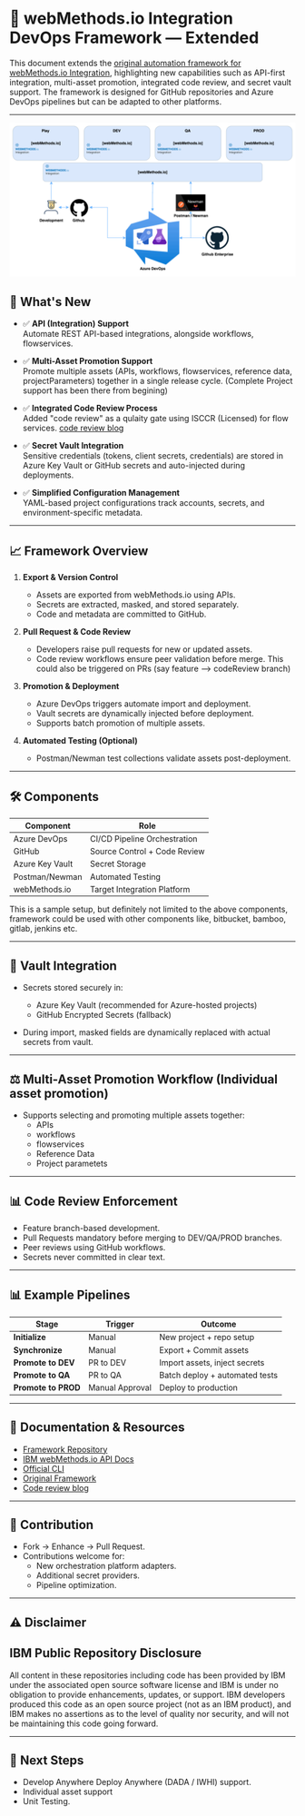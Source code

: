 # 🚀 webMethods.io Integration DevOps Framework — Extended

This document extends the [original automation framework for webMethods.io Integration](https://community.ibm.com/community/user/integration/viewdocument/devops-for-webmethodsio-integratio?CommunityKey=82b75916-ed06-4a13-8eb6-0190da9f1bfa&tab=librarydocuments), highlighting new capabilities such as API-first integration, multi-asset promotion, integrated code review, and secret vault support. The framework is designed for GitHub repositories and Azure DevOps pipelines but can be adapted to other platforms.

---
![alt text](./images/markdown/wmIO.gif)

## 📌 What's New

- ✅ **API (Integration) Support**  
  Automate REST API-based integrations, alongside workflows, flowservices.

- ✅ **Multi-Asset Promotion Support**  
  Promote multiple assets (APIs, workflows, flowservices, reference data, projectParameters) together in a single release cycle. (Complete Project support has been there from begining)

- ✅ **Integrated Code Review Process**  
  Added "code review" as a qulaity gate using ISCCR (Licensed) for flow services. [code review blog](https://community.ibm.com/community/user/viewdocument/cloud-native-isccr-continuous-cod?CommunityKey=82b75916-ed06-4a13-8eb6-0190da9f1bfa&tab=librarydocuments)

- ✅ **Secret Vault Integration**  
  Sensitive credentials (tokens, client secrets, credentials) are stored in Azure Key Vault or GitHub secrets and auto-injected during deployments.

- ✅ **Simplified Configuration Management**  
  YAML-based project configurations track accounts, secrets, and environment-specific metadata.

---

## 📈 Framework Overview

1. **Export & Version Control**
   - Assets are exported from webMethods.io using APIs.
   - Secrets are extracted, masked, and stored separately.
   - Code and metadata are committed to GitHub.

2. **Pull Request & Code Review**
   - Developers raise pull requests for new or updated assets.
   - Code review workflows ensure peer validation before merge. This could also be triggered on PRs (say feature --> codeReview branch)

3. **Promotion & Deployment**
   - Azure DevOps triggers automate import and deployment.
   - Vault secrets are dynamically injected before deployment.
   - Supports batch promotion of multiple assets.

4. **Automated Testing (Optional)**
   - Postman/Newman test collections validate assets post-deployment.

---

## 🛠️ Components

| Component        | Role                         |
|------------------|------------------------------|
| Azure DevOps     | CI/CD Pipeline Orchestration |
| GitHub           | Source Control + Code Review |
| Azure Key Vault  | Secret Storage               |
| Postman/Newman   | Automated Testing            |
| webMethods.io    | Target Integration Platform  |

This is a sample setup, but definitely not limited to the above components, framework could be used with other components like, bitbucket, bamboo, gitlab, jenkins etc.

---

## 🔐 Vault Integration

- Secrets stored securely in:
  - Azure Key Vault (recommended for Azure-hosted projects)
  - GitHub Encrypted Secrets (fallback)

- During import, masked fields are dynamically replaced with actual secrets from vault.

---

## ⚖️ Multi-Asset Promotion Workflow (Individual asset promotion)

- Supports selecting and promoting multiple assets together:
  - APIs
  - workflows
  - flowservices
  - Reference Data
  - Project parametets

---

## 📊 Code Review Enforcement

- Feature branch-based development.
- Pull Requests mandatory before merging to DEV/QA/PROD branches.
- Peer reviews using GitHub workflows.
- Secrets never committed in clear text.

---

## 📊 Example Pipelines

| Stage            | Trigger            | Outcome                         |
|------------------|--------------------|---------------------------------|
| **Initialize**   | Manual             | New project + repo setup        |
| **Synchronize**  | Manual             | Export + Commit assets          |
| **Promote to DEV**| PR to DEV         | Import assets, inject secrets   |
| **Promote to QA** | PR to QA          | Batch deploy + automated tests  |
| **Promote to PROD**| Manual Approval  | Deploy to production            |

---

## 📘 Documentation & Resources

- [Framework Repository](https://github.com/IBM/webmethods-io-int-cicd)
- [IBM webMethods.io API Docs](https://www.ibm.com/docs/en/wm-integration/11.0.11?topic=reference-webmethods-integration-apis)
- [Official CLI](https://github.com/SoftwareAG/webmethods-io-integration-apicli (Being Migrated))
- [Original Framework](https://community.ibm.com/community/user/integration/viewdocument/devops-for-webmethodsio-integratio?CommunityKey=82b75916-ed06-4a13-8eb6-0190da9f1bfa&tab=librarydocuments)
- [Code review blog](https://community.ibm.com/community/user/viewdocument/cloud-native-isccr-continuous-cod?CommunityKey=82b75916-ed06-4a13-8eb6-0190da9f1bfa&tab=librarydocuments)

---

## 🤝 Contribution

- Fork → Enhance → Pull Request.
- Contributions welcome for:
  - New orchestration platform adapters.
  - Additional secret providers.
  - Pipeline optimization.

---

## ⚠️ Disclaimer
## IBM Public Repository Disclosure
All content in these repositories including code has been provided by IBM under the associated open source software license and IBM is under no obligation to provide enhancements, updates, or support. IBM developers produced this code as an open source project (not as an IBM product), and IBM makes no assertions as to the level of quality nor security, and will not be maintaining this code going forward.


---

## 🚀 Next Steps

- Develop Anywhere Deploy Anywhere (DADA / IWHI) support.
- Individual asset support
- Unit Testing.


